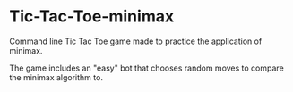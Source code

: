 # Tic-Tac-Toe-minimax

Command line Tic Tac Toe game made to practice the application of minimax.

The game includes an "easy" bot that chooses random moves to compare the minimax algorithm to.
